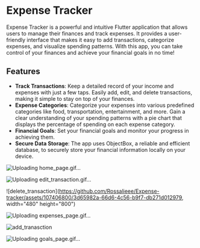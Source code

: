 # Expense Tracker

Expense Tracker is a powerful and intuitive Flutter application that allows users to manage their finances and track expenses. It provides a user-friendly interface that makes it easy to add transactions, categorize expenses, and visualize spending patterns. With this app, you can take control of your finances and achieve your financial goals in no time!

## Features

* **Track Transactions**: Keep a detailed record of your income and expenses with just a few taps. Easily add, edit, and delete transactions, making it simple to stay on top of your finances.
* **Expense Categories**: Categorize your expenses into various predefined categories like food, transportation, entertainment, and more. Gain a clear understanding of your spending patterns with a pie chart that displays the percentage of spending on each expense category.
* **Financial Goals**: Set your financial goals and monitor your progress in achieving them. 
* **Secure Data Storage**: The app uses ObjectBox, a reliable and efficient database, to securely store your financial information locally on your device.


![Uploading home_page.gif…]()

![Uploading edit_transaction.gif…]()

![delete_transaction](https://github.com/Rossalieee/Expense-tracker/assets/107406800/3d65982a-66d6-4c56-b9f7-db271d012979, width="480" height="800")

![Uploading expenses_page.gif…]()

![add_tranasction](https://github.com/Rossalieee/Expense-tracker/assets/107406800/0d130cd1-8e17-43a3-afad-757aa3d932ab)

![Uploading goals_page.gif…]()

